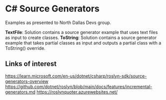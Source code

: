 # C# Source Generators

Examples as presented to North Dallas Devs group.

**TextFile**: Solution contains a source generator example that uses text files as input to create classes.
**ToString**: Solution contains a source generator example that takes partial classes as input and outputs a partial class with a ToString() override. 

## Links of interest
https://learn.microsoft.com/en-us/dotnet/csharp/roslyn-sdk/source-generators-overview
https://github.com/dotnet/roslyn/blob/main/docs/features/incremental-generators.md
https://roslynquoter.azurewebsites.net/
